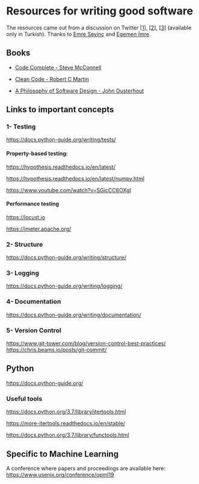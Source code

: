# Resources for writing good software

The resources came out from a discussion on Twitter [[1](https://twitter.com/uyducusirin/status/1175757464052142083)], [[2](https://twitter.com/uyducusirin/status/1175835933188321280)], [[3](https://twitter.com/uyducusirin/status/1175851428734263297)] (available only in Turkish). Thanks to [Emre Sevinç](https://twitter.com/EmreSevinc) and [Egemen İmre](https://twitter.com/uyducusirin). 

## Books
* [Code Complete - Steve McConnell](https://www.goodreads.com/book/show/4845.Code_Complete)

* [Clean Code - Robert C Martin](https://www.goodreads.com/book/show/3735293-clean-code)

* [A Philosophy of Software Design - John Ousterhout](https://www.goodreads.com/en/book/show/39996759-a-philosophy-of-software-design)

## Links to important concepts

### 1- Testing
https://docs.python-guide.org/writing/tests/

#### Property-based testing:
https://hypothesis.readthedocs.io/en/latest/

https://hypothesis.readthedocs.io/en/latest/numpy.html

https://www.youtube.com/watch?v=SGicCC6OXgI

#### Performance testing
https://locust.io

https://jmeter.apache.org/

### 2- Structure
https://docs.python-guide.org/writing/structure/

### 3- Logging
https://docs.python-guide.org/writing/logging/

### 4- Documentation
https://docs.python-guide.org/writing/documentation/

### 5- Version Control
https://www.git-tower.com/blog/version-control-best-practices/
https://chris.beams.io/posts/git-commit/

## Python
https://docs.python-guide.org/

### Useful tools
https://docs.python.org/3.7/library/itertools.html

https://more-itertools.readthedocs.io/en/stable/

https://docs.python.org/3.7/library/functools.html

## Specific to Machine Learning
A conference where papers and proceedings are available here:
https://www.usenix.org/conference/opml19

